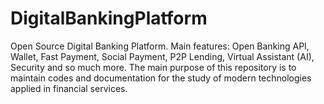 # DigitalBankingPlatform
Open Source Digital Banking Platform. 
Main features: Open Banking API, Wallet, Fast Payment, Social Payment, P2P Lending, Virtual Assistant (AI), Security and so much more.
The main purpose of this repository is to maintain codes and documentation for the study of modern technologies applied in financial services.
